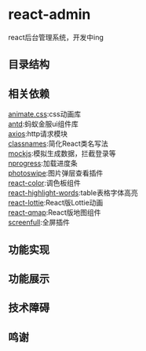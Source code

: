 # react-admin
react后台管理系统，开发中ing

## 目录结构  
## 相关依赖
[animate.css](https://github.com/daneden/animate.css):css动画库  
[antd](https://ant.design/index-cn):蚂蚁金服ui组件库  
[axios](https://github.com/axios/axios):http请求模块  
[classnames](https://github.com/JedWatson/classnames):简化React类名写法  
[mockjs](http://mockjs.com/):模拟生成数据，拦截登录等  
[nprogress](https://github.com/rstacruz/nprogress):加载进度条    
[photoswipe](https://github.com/dimsemenov/photoswipe):图片弹层查看插件  
[react-color](https://github.com/casesandberg/react-color):调色板组件   
[react-highlight-words](https://github.com/bvaughn/react-highlight-words):table表格字体高亮    
[react-lottie](https://github.com/chenqingspring/react-lottie):React版Lottie动画  
[react-qmap](https://github.com/yezihaohao/react-qmap):React版地图组件  
[screenfull](https://github.com/sindresorhus/screenfull.js/):全屏插件  

## 功能实现 

## 功能展示 

## 技术障碍

## 鸣谢